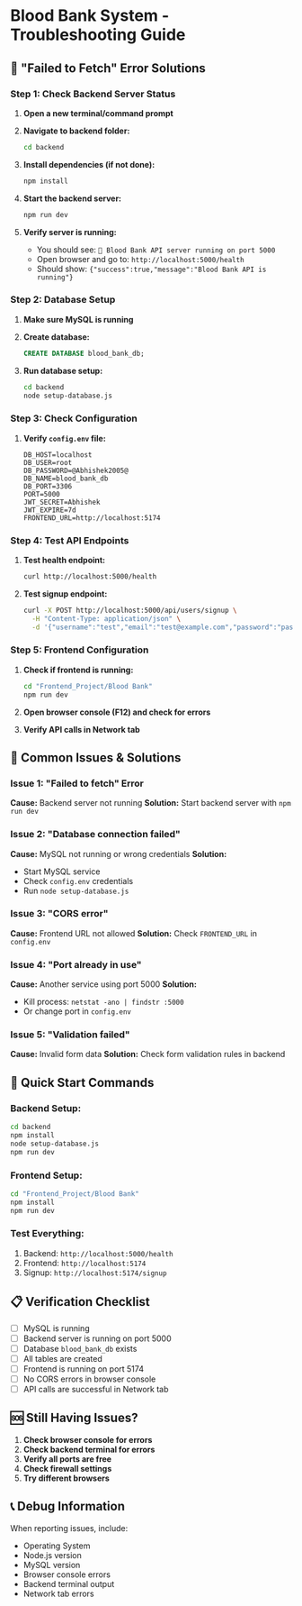 # Blood Bank System - Troubleshooting Guide

## 🚨 "Failed to Fetch" Error Solutions

### **Step 1: Check Backend Server Status**

1. **Open a new terminal/command prompt**
2. **Navigate to backend folder:**
   ```bash
   cd backend
   ```

3. **Install dependencies (if not done):**
   ```bash
   npm install
   ```

4. **Start the backend server:**
   ```bash
   npm run dev
   ```

5. **Verify server is running:**
   - You should see: `🚀 Blood Bank API server running on port 5000`
   - Open browser and go to: `http://localhost:5000/health`
   - Should show: `{"success":true,"message":"Blood Bank API is running"}`

### **Step 2: Database Setup**

1. **Make sure MySQL is running**
2. **Create database:**
   ```sql
   CREATE DATABASE blood_bank_db;
   ```

3. **Run database setup:**
   ```bash
   cd backend
   node setup-database.js
   ```

### **Step 3: Check Configuration**

1. **Verify `config.env` file:**
   ```env
   DB_HOST=localhost
   DB_USER=root
   DB_PASSWORD=@Abhishek2005@
   DB_NAME=blood_bank_db
   DB_PORT=3306
   PORT=5000
   JWT_SECRET=Abhishek
   JWT_EXPIRE=7d
   FRONTEND_URL=http://localhost:5174
   ```

### **Step 4: Test API Endpoints**

1. **Test health endpoint:**
   ```bash
   curl http://localhost:5000/health
   ```

2. **Test signup endpoint:**
   ```bash
   curl -X POST http://localhost:5000/api/users/signup \
     -H "Content-Type: application/json" \
     -d '{"username":"test","email":"test@example.com","password":"password123","full_name":"Test User"}'
   ```

### **Step 5: Frontend Configuration**

1. **Check if frontend is running:**
   ```bash
   cd "Frontend_Project/Blood Bank"
   npm run dev
   ```

2. **Open browser console (F12) and check for errors**

3. **Verify API calls in Network tab**

## 🔧 Common Issues & Solutions

### **Issue 1: "Failed to fetch" Error**
**Cause:** Backend server not running
**Solution:** Start backend server with `npm run dev`

### **Issue 2: "Database connection failed"**
**Cause:** MySQL not running or wrong credentials
**Solution:** 
- Start MySQL service
- Check `config.env` credentials
- Run `node setup-database.js`

### **Issue 3: "CORS error"**
**Cause:** Frontend URL not allowed
**Solution:** Check `FRONTEND_URL` in `config.env`

### **Issue 4: "Port already in use"**
**Cause:** Another service using port 5000
**Solution:** 
- Kill process: `netstat -ano | findstr :5000`
- Or change port in `config.env`

### **Issue 5: "Validation failed"**
**Cause:** Invalid form data
**Solution:** Check form validation rules in backend

## 🚀 Quick Start Commands

### **Backend Setup:**
```bash
cd backend
npm install
node setup-database.js
npm run dev
```

### **Frontend Setup:**
```bash
cd "Frontend_Project/Blood Bank"
npm install
npm run dev
```

### **Test Everything:**
1. Backend: `http://localhost:5000/health`
2. Frontend: `http://localhost:5174`
3. Signup: `http://localhost:5174/signup`

## 📋 Verification Checklist

- [ ] MySQL is running
- [ ] Backend server is running on port 5000
- [ ] Database `blood_bank_db` exists
- [ ] All tables are created
- [ ] Frontend is running on port 5174
- [ ] No CORS errors in browser console
- [ ] API calls are successful in Network tab

## 🆘 Still Having Issues?

1. **Check browser console for errors**
2. **Check backend terminal for errors**
3. **Verify all ports are free**
4. **Check firewall settings**
5. **Try different browsers**

## 📞 Debug Information

When reporting issues, include:
- Operating System
- Node.js version
- MySQL version
- Browser console errors
- Backend terminal output
- Network tab errors
